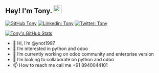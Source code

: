 ## Hey! I'm Tony. <img src="https://media.giphy.com/media/hvRJCLFzcasrR4ia7z/giphy.gif" width="25px">

[![GitHub Tony](https://img.shields.io/github/followers/ynot1997?label=follow&style=social)](https://github.com/ynot1997)
[![Linkedin: Tony](https://img.shields.io/badge/-Tony-blue?style=flat-square&logo=Linkedin&logoColor=white&link=https://www.linkedin.com/in/tony-saji-056028156/)](https://www.linkedin.com/in/tony-saji-056028156/)
[![Twitter: Tony](https://img.shields.io/twitter/follow/tony33093156?style=social)](https://twitter.com/tony33093156)


[![Tony's GitHub Stats](https://github-readme-stats.vercel.app/api?username=ynot1997&hide=issues&count_private=true&show_icons=true&theme=dark)](https://github.com/ynot1997/github-readme-stats)


- 👋 Hi, I’m @ynot1997
- 👀 I’m interested in python and odoo
- 🌱 I’m currently working on odoo community and enterprise version
- 💞️ I’m looking to collaborate on python and odoo
- 📫 How to reach me call me +91 8940044101

<!---
ynot1997/ynot1997 is a ✨ special ✨ repository because its `README.md` (this file) appears on your GitHub profile.
You can click the Preview link to take a look at your changes.
- 🔭 I’m currently working on ...
- 🌱 I’m currently learning ...
- 👯 I’m looking to collaborate on ...
- 🤔 I’m looking for help with ...
- 💬 Ask me about ...
- 📫 How to reach me: ...
- 😄 Pronouns: ...
- ⚡ Fun fact: ...
--->

